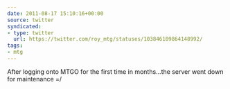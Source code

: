 ```yaml
---
date: 2011-08-17 15:10:16+00:00
source: twitter
syndicated:
- type: twitter
  url: https://twitter.com/roy_mtg/statuses/103846109864148992/
tags:
- mtg
---
```


After logging onto MTGO for the first time in months...the server went down for maintenance =/